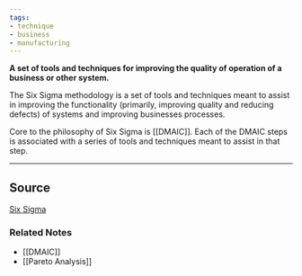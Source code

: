 ```yaml
---
tags:
- technique
- business
- manufacturing
---
```

**A set of tools and techniques for improving the quality of operation of a business or other system.**

The Six Sigma methodology is a set of tools and techniques meant to assist in improving the functionality (primarily, improving quality and reducing defects) of systems and improving businesses processes.

Core to the philosophy of Six Sigma is [[DMAIC]]. Each of the DMAIC steps is associated with a series of tools and techniques meant to assist in that step.

---

## Source

[Six Sigma](https://en.m.wikipedia.org/wiki/Six_Sigma)

### Related Notes
- [[DMAIC]] 
- [[Pareto Analysis]]